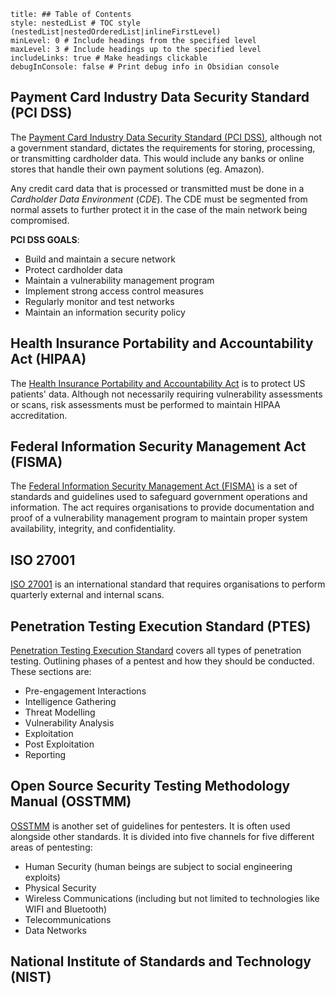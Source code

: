 ```table-of-contents
title: ## Table of Contents
style: nestedList # TOC style (nestedList|nestedOrderedList|inlineFirstLevel)
minLevel: 0 # Include headings from the specified level
maxLevel: 3 # Include headings up to the specified level
includeLinks: true # Make headings clickable
debugInConsole: false # Print debug info in Obsidian console
```
## Payment Card Industry Data Security Standard (PCI DSS)
The [Payment Card Industry Data Security Standard (PCI DSS)](https://www.pcisecuritystandards.org/pci_security/), although not a government standard, dictates the requirements for storing, processing, or transmitting cardholder data. This would include any banks or online stores that handle their own payment solutions (eg. Amazon).

Any credit card data that is processed or transmitted must be done in a *Cardholder Data Environment* (*CDE*). The CDE must be segmented from normal assets to further protect it in the case of the main network being compromised.

**PCI DSS GOALS**:
- Build and maintain a secure network
- Protect cardholder data
- Maintain a vulnerability management program
- Implement strong access control measures
- Regularly monitor and test networks
- Maintain an information security policy

## Health Insurance Portability and Accountability Act (HIPAA)
The [Health Insurance Portability and Accountability Act](https://www.hhs.gov/programs/hipaa/index.html) is to protect US patients' data. Although not necessarily requiring vulnerability assessments or scans, risk assessments must be performed to maintain HIPAA accreditation.

## Federal Information Security Management Act (FISMA)
The [Federal Information Security Management Act (FISMA)](https://www.cisa.gov/federal-information-security-modernization-act) is a set of standards and guidelines used to safeguard government operations and information. The act requires organisations to provide documentation and proof of a vulnerability management program to maintain proper system availability, integrity, and confidentiality.

## ISO 27001
[ISO 27001](https://www.iso.org/isoiec-27001-information-security.html) is an international standard that requires organisations to perform quarterly external and internal scans.

## Penetration Testing Execution Standard (PTES)
[Penetration Testing Execution Standard](http://www.pentest-standard.org/index.php/Main_Page) covers all types of penetration testing. Outlining phases of a pentest and how they should be conducted. These sections are:
- Pre-engagement Interactions
- Intelligence Gathering
- Threat Modelling
- Vulnerability Analysis
- Exploitation
- Post Exploitation
- Reporting

## Open Source Security Testing Methodology Manual (OSSTMM)
[OSSTMM](https://www.isecom.org/OSSTMM.3.pdf) is another set of guidelines for pentesters. It is often used alongside other standards. It is divided into five channels for five different areas of pentesting:
- Human Security (human beings are subject to social engineering exploits)
- Physical Security
- Wireless Communications (including but not limited to technologies like WIFI and Bluetooth)
- Telecommunications
- Data Networks

## National Institute of Standards and Technology (NIST)

